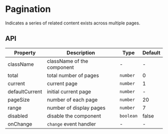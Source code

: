 # Pagination

Indicates a series of related content exists across multiple pages.

<div id="demos"></div>

## API

<div class="api-container">

| Property       | Description                | Type      | Default |
| -------------- | -------------------------- | --------- | ------- |
| className      | className of the component | -         | -       |
| total          | total number of pages      | `number`  | 0       |
| current        | current page               | `number`  | 1       |
| defaultCurrent | initial current page       | `number`  | -       |
| pageSize       | number of each page        | `number`  | 20      |
| range          | number of display pages    | `number`  | 7       |
| disabled       | disable the component      | `boolean` | false   |
| onChange       | `change` event handler     | -         | -       |

</div>
